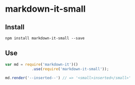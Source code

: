 # markdown-it-small

## Install

```
npm install markdown-it-small --save
```

## Use

```js
var md = require('markdown-it')()
            .use(require('markdown-it-small'));

md.render('--inserted--') // => '<small>inserted</small>'
```